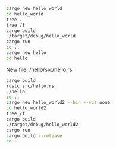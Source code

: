 
```bash
cargo new hello_world
cd hello_world
tree .
tree /f
cargo build
./target/debug/hello_world
cargo run
cd ..
cargo new hello
cd hello
```

New file: /hello/src/hello.rs

```bash
cargo build
rustc src/hello.rs
./hello
cd ..
cargo new hello_world2 --bin --vcs none
cd hello_world2
tree /f
cargo build
./target/debug/hello_world2
cargo run
cargo build --release
cd ..
```
